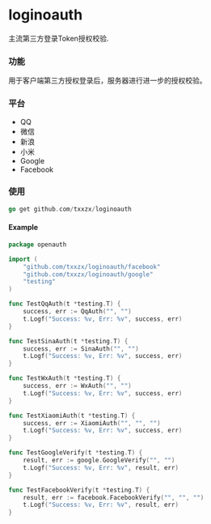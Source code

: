 # loginoauth
主流第三方登录Token授权校验.

### 功能
用于客户端第三方授权登录后，服务器进行进一步的授权校验。

### 平台
- QQ
- 微信
- 新浪
- 小米
- Google
- Facebook

### 使用

```go
go get github.com/txxzx/loginoauth
```

#### Example

```go
package openauth

import (
	"github.com/txxzx/loginoauth/facebook"
	"github.com/txxzx/loginoauth/google"
	"testing"
)

func TestQqAuth(t *testing.T) {
	success, err := QqAuth("", "")
	t.Logf("Success: %v, Err: %v", success, err)
}

func TestSinaAuth(t *testing.T) {
	success, err := SinaAuth("", "")
	t.Logf("Success: %v, Err: %v", success, err)
}

func TestWxAuth(t *testing.T) {
	success, err := WxAuth("", "")
	t.Logf("Success: %v, Err: %v", success, err)
}

func TestXiaomiAuth(t *testing.T) {
	success, err := XiaomiAuth("", "", "")
	t.Logf("Success: %v, Err: %v", success, err)
}

func TestGoogleVerify(t *testing.T) {
	result, err := google.GoogleVerify("", "")
	t.Logf("Success: %v, Err: %v", result, err)
}

func TestFacebookVerify(t *testing.T) {
	result, err := facebook.FacebookVerify("", "", "")
	t.Logf("Success: %v, Err: %v", result, err)
}
```